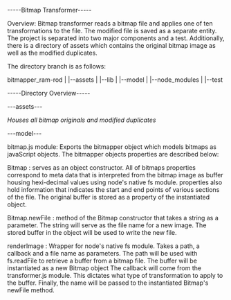 -----Bitmap Transformer-----

Overview: Bitmap transformer reads a bitmap file and applies one of ten transformations to the file. The modified file is saved as a separate entity.
The project is separated into two major components and a test. Additionally, there is a directory of assets which contains the original bitmap image as well as the modified duplicates.

 The directory branch is as follows:

 bitmapper_ram-rod
 |
 |--assets
 |
 |--lib
 |
 |--model
 |
 |--node_modules
 |
 |--test

 -----Directory Overview-----

---assets---

*Houses all bitmap originals and modified duplicates*

---model---

bitmap.js module: Exports the bitmapper object which models bitmaps as javaScript objects. The bitmapper objects properties are described below:

Bitmap : serves as an object constructor. All of bitmaps properties correspond to meta data that is interpreted from the bitmap image as buffer housing hexi-decimal values using node's native fs module. properties also hold information that indicates the start and end points of various sections of the file. The original buffer is stored as a property of the instantiated object.

Bitmap.newFile : method of the Bitmap constructor that takes a string as a parameter. The string will serve as the file name for a new image. The stored buffer in the object will be used to write the new file.

renderImage : Wrapper for node's native fs module. Takes a path, a callback and a file name as parameters. The path will be used with fs.readFile to retrieve a buffer from a bitmap file. The buffer will be instantiated as a new Bitmap object The callback will come from the transformer.js module. This dictates what type of transformation to apply to the buffer. Finally, the name will be passed to the instantiated Bitmap's newFile method.
